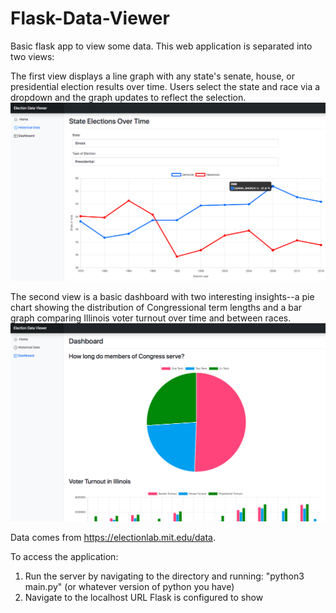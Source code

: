 # Flask-Data-Viewer
Basic flask app to view some data.
This web application is separated into two views:

The first view displays a line graph with any state's senate, house, or presidential election results over time. Users select the state and race via a dropdown and the graph updates to reflect the selection.
![alt text](https://github.com/johnnyreichman/Flask-Data-Viewer/blob/main/screenshots/example_illinois_historical.png?raw=true)

The second view is a basic dashboard with two interesting insights--a pie chart showing the distribution of Congressional term lengths and a bar graph comparing Illinois voter turnout over time and between races.
![alt text](https://github.com/johnnyreichman/Flask-Data-Viewer/blob/main/screenshots/example_dashboard.png?raw=true)


Data comes from https://electionlab.mit.edu/data.

To access the application:
1. Run the server by navigating to the directory and running:
"python3 main.py" (or whatever version of python you have)
2. Navigate to the localhost URL Flask is configured to show
